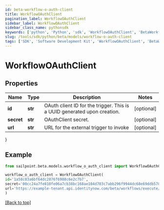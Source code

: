 ```yaml
---
id: beta-workflow-o-auth-client
title: WorkflowOAuthClient
pagination_label: WorkflowOAuthClient
sidebar_label: WorkflowOAuthClient
sidebar_class_name: pythonsdk
keywords: ['python', 'Python', 'sdk', 'WorkflowOAuthClient', 'BetaWorkflowOAuthClient'] 
slug: /tools/sdk/python/beta/models/workflow-o-auth-client
tags: ['SDK', 'Software Development Kit', 'WorkflowOAuthClient', 'BetaWorkflowOAuthClient']
---
```


# WorkflowOAuthClient


## Properties

Name | Type | Description | Notes
------------ | ------------- | ------------- | -------------
**id** | **str** | OAuth client ID for the trigger. This is a UUID generated upon creation. | [optional] 
**secret** | **str** | OAuthClient secret. | [optional] 
**url** | **str** | URL for the external trigger to invoke | [optional] 
}

## Example

```python
from sailpoint.beta.models.workflow_o_auth_client import WorkflowOAuthClient

workflow_o_auth_client = WorkflowOAuthClient(
id='1a58c03a6bf64dc2876f6988c6e2c7b7',
secret='00cc24a7fe810fe06a7cb38bc168ae104d703c7abb296f9944dc68e69ddb578b',
url='https://example-tenant.api.identitynow.com/beta/workflows/execute/external/c17bea3a-574d-453c-9e04-4365fbf5af0b'
)

```
[[Back to top]](#) 

